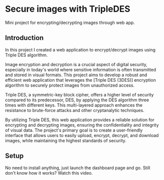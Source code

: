 # Secure images with TripleDES
Mini project for encrypting/decrypting images through web app.

## Introduction
In this project I created a web application to encrypt/decrypt images using Triple DES algorithm.


Image encryption and decryption is a crucial aspect of digital security, especially in today's world where sensitive information is often transmitted and stored in visual formats. This project aims to develop a robust and efficient web application that leverages the [Triple DES (3DES)] encryption algorithm to securely protect images from unauthorized access.

Triple DES, a symmetric-key block cipher, offers a higher level of security compared to its predecessor, DES, by applying the DES algorithm three times with different keys. This multi-layered approach enhances the resistance to brute-force attacks and other cryptanalytic techniques.

By utilizing Triple DES, this web application provides a reliable solution for encrypting and decrypting images, ensuring the confidentiality and integrity of visual data. The project's primary goal is to create a user-friendly interface that allows users to easily upload, encrypt, decrypt, and download images, while maintaining the highest standards of security.


## Setup
No need to install anything, just launch the dashboard page and go.
Still don't know how it works? Watch this video.


